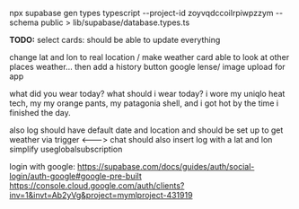 npx supabase gen types typescript --project-id zoyvqdccoilrpiwpzzym --schema public > lib/supabase/database.types.ts


**TODO:**
select cards: should be able to update everything

change lat and lon to real location / make weather card able to look at other places weather... then add a history button
google lense/ image upload for app

what did you wear today?
what should i wear today?
i wore my uniqlo heat tech, my my orange pants, my patagonia shell, and i got hot by the time i finished the day.


also log should have default date and location and should be set up to get weather via trigger   <--->
chat should also insert log with a lat and lon
simplify useglobalsubscription




login with google:
https://supabase.com/docs/guides/auth/social-login/auth-google#google-pre-built
https://console.cloud.google.com/auth/clients?inv=1&invt=Ab2yVg&project=mymlproject-431919
